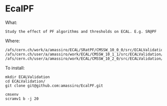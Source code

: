 # EcalPF

What:

    Study the effect of PF algorithms and thresholds on ECAL. E.g. SR@PF

Where:

    /afs/cern.ch/work/a/amassiro/ECAL/SRatPF/CMSSW_10_0_0/src/ECALValidation/EcalPF
    /afs/cern.ch/user/a/amassiro/work/ECAL/CMSSW_10_1_1/src/ECALValidation/EcalPF
    /afs/cern.ch/user/a/amassiro/work/ECAL/CMSSW_10_2_0/src/ECALValidation/EcalPF
    
To install:

    mkdir ECALValidation
    cd ECALValidation/
    git clone git@github.com:amassiro/EcalPF.git
    
    cmsenv
    scramv1 b -j 20
    
 